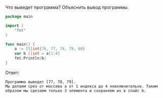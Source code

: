 Что выведет программа? Объяснить вывод программы.

```go
package main

import (
    "fmt"
)

func main() {
    a := [5]int{76, 77, 78, 79, 80}
    var b []int = a[1:4]
    fmt.Println(b)
}
```

Ответ:
```
Программа выведет [77, 78, 79].
Мы делаем срез от массива a от 1 индекса до 4 невключительно. Таким образом мы срезаем только 3 элемента и сохраняем их в слайс b.
```
